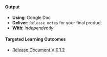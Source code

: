 #### Output
- **Using**: Google Doc
- **Deliver**: `Release notes` for your final product
- **With**: *independently*

#### Targeted Learning Outcomes
- [Release Document V 0.1.2](https://docs.google.com/a/andela.com/document/d/1eqBNvFuXos_A-E_45WFSgibaDJX5NoxjKwD2LDsgyrQ/edit?usp=sharing/ "View PK-Inverted-Index release note doc")
